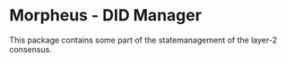 # Morpheus - DID Manager

This package contains some part of the statemanagement of the layer-2 consensus.
